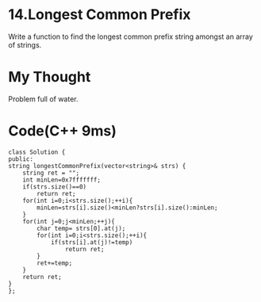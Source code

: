 # 14.Longest Common Prefix   
Write a function to find the longest common prefix string amongst an array of strings.
# My Thought
Problem full of water.
# Code(C++ 9ms)

	class Solution {
	public:
    string longestCommonPrefix(vector<string>& strs) {
        string ret = "";
        int minLen=0x7fffffff;
        if(strs.size()==0)
            return ret;
        for(int i=0;i<strs.size();++i){
            minLen=strs[i].size()<minLen?strs[i].size():minLen;
        }
        for(int j=0;j<minLen;++j){
            char temp= strs[0].at(j);
            for(int i=0;i<strs.size();++i){
                if(strs[i].at(j)!=temp)
                    return ret;
            }
            ret+=temp;
        }
        return ret;
    }
	};  